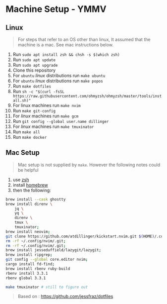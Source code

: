 # Machine Setup - YMMV

## Linux

> For steps that refer to an OS other than linux,
> It assumed that the machine is a mac.
> See mac instructions below.

1. Run `sudo apt install zsh && chsh -s $(which zsh)`
1. Run `sudo apt update`
1. Run `sudo apt upgrade`
1. Clone this repository
1. For `ubuntu` _linux_ distributions run `make ubuntu`
1. For `ubuntu` _linux_ distributions run `make popos`
1. Run `make dotfiles`
1. Run `sh -c "$(curl -fsSL https://raw.githubusercontent.com/ohmyzsh/ohmyzsh/master/tools/install.sh)"`
1. For linux machines run `make nvim`
1. Run `make git-config`
1. For _linux_ machines run `make gcm`
1. Run `git config --global user.name dillinger`
1. For _linux_ machines run `make tmuxinator`
1. Run `make all`
1. Run `make docker`

## Mac Setup

> Mac setup is not supplied by `make`.
> However the following notes could be helpful

1. use [zsh](https://github.com/ohmyzsh/ohmyzsh/wiki/Installing-ZSH#how-to-install-zsh-on-many-platforms)
1. install [homebrew](https://brew.sh/)
1. then the following:

```sh
brew install --cask ghostty
brew install direnv \
    jq \
    yq \
    direnv \
    tmux \
    tmuxinator;
brew install neovim;
git clone https://github.com/atdillinger/kickstart.nvim.git $(HOME)/.config/nvim;
rm -rf ~/.config/nvim/.git;
rm -rf ~/.config/nvim/.git;
brew install jesseduffield/lazygit/lazygit;
brew install ripgrep;
git config --global core.editor nvim;
cargo install fd-find;
brew install rbenv ruby-build
rbenv install 3.3.1
rbenv global 3.3.1

make tmuxinator # still to figure out
```

> Based on : <https://github.com/jessfraz/dotfiles>
